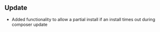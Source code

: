 ## Update

-   Added functionality to allow a partial install if an install times out during composer update
